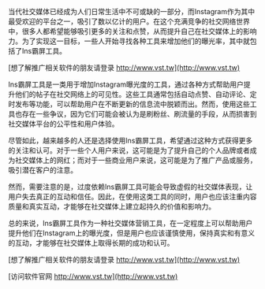 当代社交媒体已经成为人们日常生活中不可或缺的一部分，而Instagram作为其中最受欢迎的平台之一，吸引了数以亿计的用户。在这个充满竞争的社交网络世界中，很多人都希望能够吸引更多的关注和点赞，从而提升自己在社交媒体上的影响力。为了实现这一目标，一些人开始寻找各种工具来增加他们的曝光率，其中就包括了Ins霸屏工具。

[想了解推广相关软件的朋友请登录 http://www.vst.tw](http://www.vst.tw)

Ins霸屏工具是一类用于增加Instagram曝光度的工具，通过各种方式帮助用户提升他们的帖子在社交网络上的可见性。这些工具通常包括自动点赞、自动评论、定时发布等功能，可以帮助用户在不断更新的信息流中脱颖而出。然而，使用这些工具也存在一些争议，因为它们可能会被认为是刷粉丝、刷流量的手段，从而损害到社交媒体平台的公平性和用户体验。

尽管如此，越来越多的人还是选择使用Ins霸屏工具，希望通过这种方式获得更多的关注和认可。对于一些个人用户来说，这可能是为了提升自己的个人品牌或者成为社交媒体上的网红；而对于一些商业用户来说，这可能是为了推广产品或服务，吸引潜在客户的注意。

然而，需要注意的是，过度依赖Ins霸屏工具可能会导致虚假的社交媒体表现，让用户失去真正的互动和信任。因此，在使用这类工具的同时，用户也应该注重内容质量和真实互动，才能够在社交媒体上建立起持久的价值和影响力。

总的来说，Ins霸屏工具作为一种社交媒体营销工具，在一定程度上可以帮助用户提升他们在Instagram上的曝光度，但是用户也应该谨慎使用，保持真实和有意义的互动，才能够在社交媒体上取得长期的成功和认可。

[想了解推广相关软件的朋友请登录 http://www.vst.tw](http://www.vst.tw)


[访问软件官网 http://www.vst.tw](http://www.vst.tw)
